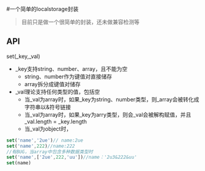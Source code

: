 #一个简单的localstorage封装

> 目前只是做一个很简单的封装，还未做兼容检测等

## API
set(_key,_val)
- _key支持string、number、array，且不能为空
    - string、number作为键值对直接储存
    - array拆分成键值对储存
- _val理论支持任何类型的值，包括空
    - 当_val为array时，如果_key为string、number类型，则_array会被转化成字符串以&符号链接
    - 当_val为array时，如果_key为arry类型，则会_val会被解构赋值，并且_val.length = _key.length
    - 当_val为object时，

``` javascript
set('name','2ue')// name:2ue
set('name',222)//name:222
//有BUG，当array中包含多种数据类型时
set('name',['2ue',222,'uu'])//name：'2u3&222&uu'
set(name)
```
